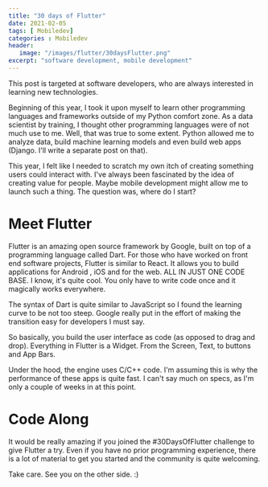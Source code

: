 ```yaml
---
title: "30 days of Flutter"
date: 2021-02-05
tags: [ Mobiledev]
categories : Mobiledev
header:
   image: "/images/flutter/30daysFlutter.png"
excerpt: "software development, mobile development"
---
```

 
This post is targeted at software developers, who are always interested in learning new technologies.
 
Beginning of this year, I took it upon myself to learn other programming languages and frameworks outside of my Python comfort zone. As a data scientist by training, I thought other programming languages were of not much use to me. Well, that was true to some extent. Python allowed me to analyze data, build machine learning models and even build web apps (Django. I'll write a separate post on that).
 
This year, I felt like I needed to scratch my own itch of creating something users could interact with. I've always been fascinated by the idea of creating value for people. Maybe mobile development might allow me to launch such a thing. The question was, where do I start?
 
# Meet Flutter
Flutter is an amazing open source framework by Google, built on top of a programming language called Dart. For those who have worked on front end software projects, Flutter is similar to React. It allows you to build applications for Android , iOS and for the web. ALL IN JUST ONE CODE BASE. I know, it's quite cool. You only have to write code once and it magically works everywhere.
 
The syntax of Dart is quite similar to JavaScript so I found the learning curve to be not too steep. Google really put in the effort of making the transition easy for developers I must say.
 
So basically, you build the user interface as code (as opposed to drag and drop). Everything in Flutter is a Widget. From the Screen, Text, to buttons and App Bars.
 
Under the hood, the engine uses C/C++ code. I'm assuming this is why the performance of these apps is quite fast. I can't say much on specs, as I'm only a couple of weeks in at this point.
 
# Code Along
It would be really amazing if you joined the #30DaysOfFlutter challenge to give Flutter a try. Even if you have no prior programming experience, there is a lot of material to get you started and the community is quite welcoming.
 
Take care. See you on the other side. :)

